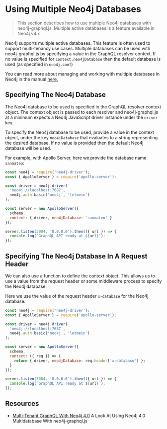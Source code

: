 # Using Multiple Neo4j Databases

> This section describes how to use multiple Neo4j databases with neo4j-graphql.js. Multiple active databases is a feature available in Neo4j v4.x

Neo4j supports multiple active databases. This feature is often used to support multi-tenancy use cases. Multiple databases can be used with neo4j-graphql.js by specifying a value in the GraphQL resolver context. If no value is specified for `context.neo4jDatabase` then the default database is used (as specified in `neo4j.conf`)

You can read more about managing and working with multiple databases in Neo4j in the manual [here.](https://neo4j.com/docs/operations-manual/current/manage-databases/introduction/)

## Specifying The Neo4j Database

The Neo4j database to be used is specified in the GraphQL resolver context object. The context object is passed to each resolver and neo4j-graphql.js at a minimum expects a Neo4j JavaScript driver instance under the `driver` key.

To specify the Neo4j database to be used, provide a value in the context object, under the key `neo4jDatabase` that evaluates to a string representing the desired database. If no value is provided then the default Neo4j database will be used.

For example, with Apollo Server, here we provide the database name `sanmateo`:

```js
const neo4j = require('neo4j-driver');
const { ApolloServer } = require('apollo-server');

const driver = neo4j.driver(
  'neo4j://localhost:7687',
  neo4j.auth.basic('neo4j', 'letmein')
);

const server = new ApolloServer({
  schema,
  context: { driver, neo4jDatabase: 'sanmateo' }
});

server.listen(3004, '0.0.0.0').then(({ url }) => {
  console.log(`GraphQL API ready at ${url}`);
});
```

## Specifying The Neo4j Database In A Request Header

We can also use a function to define the context object. This allows us to use a value from the request header or some middleware process to specify the Neo4j database.

Here we use the value of the request header `x-database` for the Neo4j database:

```js
const neo4j = require('neo4j-driver');
const { ApolloServer } = require('apollo-server');

const driver = neo4j.driver(
  'neo4j://localhost:7687',
  neo4j.auth.basic('neo4j', 'letmein')
);

const server = new ApolloServer({
  schema,
  context: ({ req }) => {
    return { driver, neo4jDatabase: req.header['x-database'] };
  }
});

server.listen(3004, '0.0.0.0').then(({ url }) => {
  console.log(`GraphQL API ready at ${url}`);
});
```

## Resources

- [Multi-Tenant GraphQL With Neo4j 4.0](https://blog.grandstack.io/multitenant-graphql-with-neo4j-4-0-4a1b2b4dada4) A Look At Using Neo4j 4.0 Multidatabase With neo4j-graphql.js
